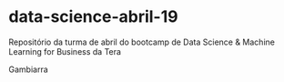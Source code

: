 # data-science-abril-19
Repositório da turma de abril do bootcamp de Data Science &amp; Machine Learning for Business da Tera

Gambiarra

